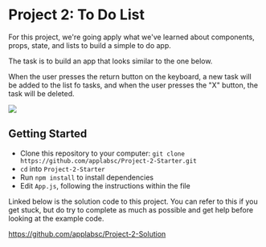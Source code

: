 # Project 2: To Do List
For this project, we're going apply what we've learned about components, props, state, and lists to build a simple to do app. 

The task is to build an app that looks similar to the one below. 

When the user presses the return button on the keyboard, a new task will be added to the list fo tasks, and when the user presses the "X" button, the task will be deleted.

![](https://s3-us-west-1.amazonaws.com/applab-sc/Curriculum/ToDoListDemo.gif)

## Getting Started
* Clone this repository to your computer: `git clone https://github.com/applabsc/Project-2-Starter.git`
* `cd` into `Project-2-Starter`
* Run `npm install` to install dependencies
* Edit `App.js`, following the instructions within the file

Linked below is the solution code to this project. You can refer to this if you get stuck, but do try to complete as much as possible and get help before looking at the example code. 

https://github.com/applabsc/Project-2-Solution
